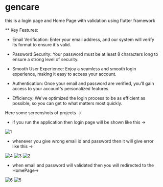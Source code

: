 # gencare

this is a login page and Home Page with validation using flutter framework

** Key Features:

* Email Verification: Enter your email address, and our system will verify its format to ensure it's valid.

* Password Security: Your password must be at least 8 characters long to ensure a strong level of security.

* Smooth User Experience: Enjoy a seamless and smooth login experience, making it easy to access your account.

* Authentication: Once your email and password are verified, you'll gain access to your account's personalized features.

* Efficiency: We've optimized the login process to be as efficient as possible, so you can get to what matters most quickly.

Here some screenshots of projects ->

* if you run the application then login page will be shown like this ->

![1](https://github.com/ashutosh-26/B1-Ashutosh_Kumar/assets/57786155/bc59e477-14ed-4699-91db-acabe5f113ea)

* whenever you give wrong email id and password then it will give error like this ->

![4](https://github.com/ashutosh-26/B1-Ashutosh_Kumar/assets/57786155/594dd5ed-e974-4254-8167-820b82e98fa7)
![3](https://github.com/ashutosh-26/B1-Ashutosh_Kumar/assets/57786155/3a056286-1f27-448e-9857-5d6f08e8ec58)
![2](https://github.com/ashutosh-26/B1-Ashutosh_Kumar/assets/57786155/6ea16005-6ece-4282-b533-2c473b458aae)

* when email and password will validated then you will redirected to the HomePage->

![6](https://github.com/ashutosh-26/B1-Ashutosh_Kumar/assets/57786155/2b4cf210-b3ef-405a-b60f-774f1e75e936)
![5](https://github.com/ashutosh-26/B1-Ashutosh_Kumar/assets/57786155/f560bf8b-82e6-4a7e-b954-ae33f0c7c143)

